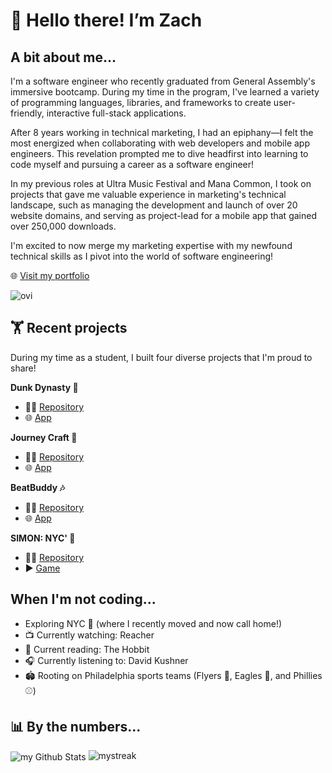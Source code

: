 # 👋 Hello there! I’m Zach

## A bit about me...
I'm a software engineer who recently graduated from General Assembly's immersive bootcamp. During my time in the program, I've learned a variety of programming languages, libraries, and frameworks to create user-friendly, interactive full-stack applications.

After 8 years working in technical marketing, I had an epiphany—I felt the most energized when collaborating with web developers and mobile app engineers. This revelation prompted me to dive headfirst into learning to code myself and pursuing a career as a software engineer!

In my previous roles at Ultra Music Festival and Mana Common, I took on projects that gave me valuable experience in marketing's technical landscape, such as managing the development and launch of over 20 website domains, and serving as project-lead for a mobile app that gained over 250,000 downloads.

I'm excited to now merge my marketing expertise with my newfound technical skills as I pivot into the world of software engineering!

🌐 <a href="https://zachkurfirst.netlify.app/" target="_blank" rel="noreferrer noopener">Visit my portfolio</a>

<img src="https://github-readme-stats.vercel.app/api/top-langs?username=zachkurfirst&show_icons=true&locale=en&layout=compact&theme=chartreuse-dark" alt="ovi" />

## 🏋️ Recent projects
During my time as a student, I built four diverse projects that I'm proud to share!

**Dunk Dynasty 🏀**
- 👨‍💻 <a href="https://github.com/zachkurfirst/dunk-dynasty" target="_blank" rel="noreferrer noopener">Repository</a>
- 🌐 <a href="https://dunkdynasty-7001c09430f6.herokuapp.com/" target="_blank" rel="noreferrer noopener">App</a>

**Journey Craft 🧳**
- 👨‍💻 <a href="https://github.com/bsong1124/trip-planner-client" target="_blank" rel="noreferrer noopener">Repository</a>
- 🌐 <a href="https://journeycraft.netlify.app/" target="_blank" rel="noreferrer noopener">App</a>

**BeatBuddy 🎶**
- 👨‍💻 <a href="https://github.com/connorgunter/music-playlist-app" target="_blank" rel="noreferrer noopener">Repository</a>
- 🌐 <a href="https://beatbuddy-7a9e4cc3fd5d.herokuapp.com/" target="_blank" rel="noreferrer noopener">App</a>

**SIMON: NYC' 🗽**
- 👨‍💻 <a href="https://github.com/zachkurfirst/project-1-simon-nyc" target="_blank" rel="noreferrer noopener">Repository</a>
- ▶️ <a href="https://zachkurfirst.github.io/project-1-simon-nyc/" target="_blank" rel="noreferrer noopener">Game</a>

## When I'm not coding...
- Exploring NYC 🍎 (where I recently moved and now call home!)
- 📺 Currently watching: Reacher
- 📖 Current reading: The Hobbit
- 🎧 Currently listening to: David Kushner
- 🏟️ Rooting on Philadelphia sports teams (Flyers 🏒, Eagles 🏈, and Phillies ⚾️)

## 📊 By the numbers...
<img align="center" src="https://github-readme-stats.vercel.app/api?username=zachkurfirst&include_all_commits=true&count_private=true&show_icons=true&line_height=20&title_color=2B5BBD&icon_color=1124BB&text_color=A1A1A1&bg_color=0,000000,130F40" alt="my Github Stats"/>

<img src="https://github-readme-streak-stats.herokuapp.com/?user=zachkurfirst&theme=tokyonight" alt="mystreak"/>

<!---
zachkurfirst/zachkurfirst is a ✨ special ✨ repository because its `README.md` (this file) appears on your GitHub profile.
You can click the Preview link to take a look at your changes.
--->
